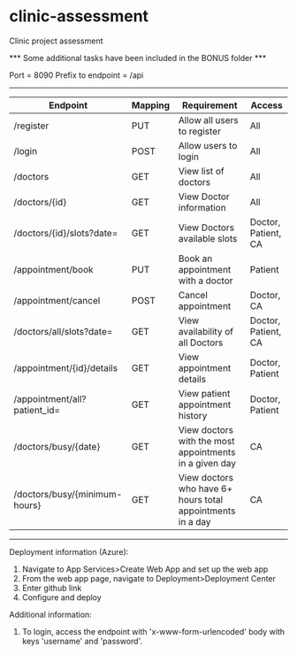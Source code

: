 # clinic-assessment
 Clinic project assessment

*** Some additional tasks have been included in the BONUS folder ***

 Port = 8090
 Prefix to endpoint = /api
 _________________________________________________________________________________________________________________________________
|  Endpoint                      |  Mapping  | Requirement                                                 | Access               |
| ------------------------------ | --------- | ----------------------------------------------------------- | -------------------- |
| /register                      | PUT       | Allow all users to register                                 | All                  |
| /login                         | POST      | Allow users to login                                        | All                  |
| /doctors                       | GET       | View list of doctors                                        | All                  |
| /doctors/{id}                  | GET       | View Doctor information                                     | All                  |
| /doctors/{id}/slots?date=      | GET       | View Doctors available slots                                | Doctor, Patient, CA  |
| /appointment/book              | PUT       | Book an appointment with a doctor                           | Patient              |
| /appointment/cancel            | POST      | Cancel appointment                                          | Doctor, CA           |
| /doctors/all/slots?date=       | GET       | View availability of all Doctors                            | Doctor, Patient, CA  |
| /appointment/{id}/details      | GET       | View appointment details                                    | Doctor, Patient      |
| /appointment/all?patient_id=   | GET       | View patient appointment history                            | Doctor, Patient      |
| /doctors/busy/{date}           | GET       | View doctors with the most appointments in a given day      | CA                   |
| /doctors/busy/{minimum-hours}  | GET       | View doctors who have 6+ hours total appointments in a day  | CA                   |
 ---------------------------------------------------------------------------------------------------------------------------------
 
 Deployment information (Azure):
 1) Navigate to App Services>Create Web App and set up the web app
 2) From the web app page, navigate to Deployment>Deployment Center
 3) Enter github link
 4) Configure and deploy


 Additional information:
 1) To login, access the endpoint with 'x-www-form-urlencoded' body with keys 'username' and 'password'.
